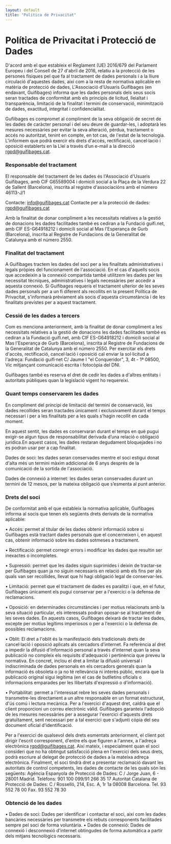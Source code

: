 ```yaml
---
layout: default
title: "Política de Privacitat"
---
```


# Política de Privacitat i Protecció de Dades

D'acord amb el que estableix el Reglament (UE) 2016/679 del Parlament Europeu i del Consell de 27 d'abril de 2016, relatiu a la protecció de les persones físiques pel que fa al tractament de dades personals i a la lliure circulació d'aquestes dades, així com a la resta de normativa aplicable en matèria de protecció de dades, L'Associació d'Usuaris Guifibages (en endavant, Guifibages) informa que les dades personals dels seus socis seran tractades de conformitat amb els principis de licitud, lleialtat i transparència, limitació de la finalitat i termini de conservació, minimització de dades, exactitud, integritat i confidencialitat.

Gufiibages es compromet al compliment de la seva obligació de secret de les dades de caràcter personal i del seu deure de guardar-les, i adoptarà les mesures necessàries per evitar la seva alteració, pèrdua, tractament o accés no autoritzat, tenint en compte, en tot cas, de l'estat de la tecnologia. L'informem que podrà exercir els drets d'accés, rectificació, cancel·lació i oposició establerts en la Llei a través d’un e-mail a la direcció rgpd@guifibages.cat.

### Responsable del tractament
El responsable del tractament de les dades és l'Associació d'Usuaris Guifibages, amb CIF G65589004 i domicili social a la Plaça de la Verdura 22 de Sallent (Barcelona), inscrita al registre d'associacións amb el número 46113-J/1

Contacte: info@guifibages.cat
Contacte per a la protecció de dades: rgpd@guifibages.cat

Amb la finalitat de donar compliment a les necessitats relatives a la gestió de donacions les dades facilitades també es cediran a la Fundació guifi.net, amb CIF ES-G64918212 i domicili social al Mas l'Esperança de Gurb (Barcelona), inscrita al Registre de Fundacions de la Generalitat de Catalunya amb el número 2550.

### Finalitat del tractament

A Guifibages tractem les dades del soci per a les finalitats administratives i legals pròpies del funcionament de l'associació. En el cas d'aquells socis que accedeixin a la connexió compartida també utilitzem les dades per les necessitat tècniques, administratives i legals necessàries per accedir a aquesta connexió. Si Guifibages requerís el tractament ulterior de les seves dades personals per a un fi diferent als recollits en la present Política de Privacitat, s'informarà prèviament als socis d'aquesta circumstància i de les finalitats previstes per a aquest tractament.

### Cessió de les dades a tercers

Com es menciona anteriorment, amb la finalitat de donar compliment a les necessitats relatives a la gestió de donacions les dades facilitades també es cediran a la Fundació guifi.net, amb CIF ES-G64918212 i domicili social al Mas l'Esperança de Gurb (Barcelona), inscrita al Registre de Fundacions de la Generalitat de Catalunya amb el número 2550. Per exercitar els drets d'accès, rectificació, cancel·lació i oposició cal enviar la sol·licitud a l'adreça: Fundació guifi·net C/ Jaume I "el Conqueridor", 3, 4t - 1ª 08500, Vic
mitjançant comunicació escrita i fotocòpia del DNI.

Guifibages també es reserva el dret de cedir les dades a d'altres entitats i autoritats públiques quan la legislació vigent ho requereixi.

### Quant temps conservarem les dades

En compliment del principi de limitació del termini de conservació, les dades recollides seran tractades únicament i exclusivament durant el temps necessari i per a les finalitats per a les quals s'hagin recollit en cada moment.

En aquest sentit, les dades es conservaran durant el temps en què pugui exigir-se algun tipus de responsabilitat derivada d’una relació o obligació jurídica.En aquest casos, les dades restaran degudament bloquejades i no es podran usar per a cap finalitat.

Dades de soci: les dades seran conservades mentre el soci estigui donat d'alta més un termini màxim addicional de 6 anys després de la comunicació de la sortida de l'associació.

Dades de connexió a internet: les dades seran conservades durant un termini de 12 mesos, per la mateixa obligació que s’esmenta al punt anterior.

### Drets del soci

De conformitat amb el que estableix la normativa aplicable, Guifibages informa al socis que tenen els següents drets derivats de la normativa aplicable:

• Accés: permet al titular de les dades obtenir informació sobre si Guifibages està tractant dades personals que el concerneixen i, en aquest cas, obtenir informació sobre les dades sotmeses a tractament.

• Rectificació: permet corregir errors i modificar les dades que resultin ser inexactes o incompletes.

• Supressió: permet que les dades siguin suprimides i deixin de tractar-se per Guifibages quan ja no siguin necessaris en relació amb els fins per als quals van ser recollides, llevat que hi hagi obligació legal de conservar-les.

• Limitació: permet que el tractament de dades es paralitzi i que, en el futur, Guifibages únicament els pugui conservar per a l'exercici o la defensa de reclamacions.

• Oposició: en determinades circumstàncies i per motius relacionats amb la seva situació particular, els interessats podran oposar-se al tractament de les seves dades. En aquests casos, Guifibages deixarà de tractar les dades, excepte per motius legítims imperiosos o per a l'exercici o la defensa de possibles reclamacions.

• Oblit: El dret a l'oblit és la manifestació dels tradicionals drets de cancel·lació i oposició aplicats als cercadors d'internet. Fa referència al dret a impedir la difusió d'informació personal a través d'internet quan la seva publicació no compleix els requisits d'adequació i pertinència que preveu la normativa. En concret, inclou el dret a limitar la difusió universal i indiscriminada de dades personals en els cercadors generals quan la informació és obsoleta o ja no té rellevància ni interès públic, encara que la publicació original sigui legítima (en el cas de butlletins oficials o informacions emparades per les llibertats d'expressió o d'informació).

• Portabilitat: permet a l'interessat rebre les seves dades personals i transmetre-les directament a un altre responsable en un format estructurat, d'ús comú i lectura mecànica. Per a l'exercici d'aquest dret, caldrà que el client proporcioni un correu electrònic vàlid.
Guifibages garanteix l'adopció de les mesures necessàries per a assegurar l'exercici d'aquests drets gratuïtament, sent necessari per a tal exercici que s'adjunti còpia del seu document oficial d'identificació.

Per a l'exercici de qualsevol dels drets esmentats anteriorment, el client pot dirigir l'escrit corresponent, d'entre els que figuren a l'annex, a l'adreça electrònica rgpd@guifibages.cat. Així mateix, i especialment quan el soci consideri que no ha obtingut satisfacció plena en l'exercici dels seus drets, podrà escriure al delegat de protecció de dades a la mateixa adreça electrònica. Finalment, el soci tindrà dret a presentar reclamació davant les autoritats de control competents, les dades de contacte de les quals són les següents:
Agència Espanyola de Protecció de Dades: C / Jorge Juan, 6 - 28001 Madrid. Telèfons: 901 100 099/91 266 35 17
Autoritat Catalana de Protecció de Dades: C / Rosselló, 214, Esc. A, 1r 1a
08008 Barcelona. Tel. 93 552 78 00 Fax. 93 552 78 30

### Obtenció de les dades

• Dades de soci: Dades per identificar i contactar el soci, així com les dades bancàries necessàries per transmetre els rebuts corresponents facilitades sempre pel soci de forma voluntària.
• Dades de connexió: Dades de connexió i desconnexió d'internet obtingudes de forma automàtica a partir dels mitjans tecnològics necessaris.

